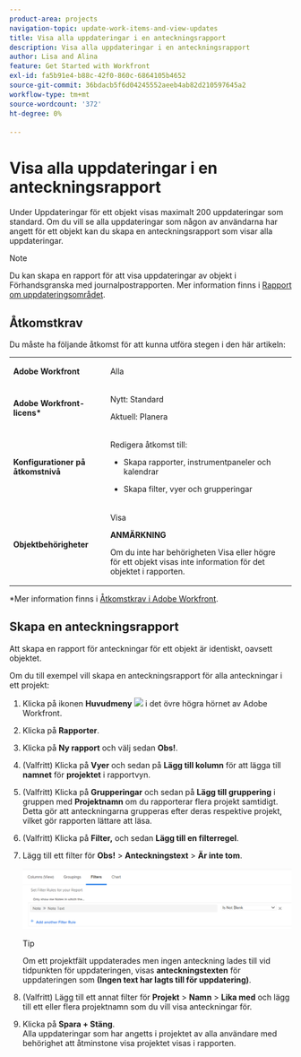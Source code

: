 ```yaml
---
product-area: projects
navigation-topic: update-work-items-and-view-updates
title: Visa alla uppdateringar i en anteckningsrapport
description: Visa alla uppdateringar i en anteckningsrapport
author: Lisa and Alina
feature: Get Started with Workfront
exl-id: fa5b91e4-b88c-42f0-860c-6864105b4652
source-git-commit: 36bdacb5f6d04245552aeeb4ab82d210597645a2
workflow-type: tm+mt
source-wordcount: '372'
ht-degree: 0%

---
```


# Visa alla uppdateringar i en anteckningsrapport

<!--
<p data-mc-conditions="QuicksilverOrClassic.Draft mode">(NOTE: Alina: ***This is a report and it is in the Getting Started/ Updates section because I think it makes more sense to be in this area, where people want to view updates. - added this to this section from Reporting on 7/3/2018 ) </p>
-->

Under Uppdateringar för ett objekt visas maximalt 200 uppdateringar som standard. Om du vill se alla uppdateringar som någon av användarna har angett för ett objekt kan du skapa en anteckningsrapport som visar alla uppdateringar.

>[!NOTE]
>
>Du kan skapa en rapport för att visa uppdateringar av objekt i Förhandsgranska med journalpostrapporten. Mer information finns i [Rapport om uppdateringsområdet](../../reports-and-dashboards/reports/creating-and-managing-reports/create-journal-entry-report.md).

## Åtkomstkrav

Du måste ha följande åtkomst för att kunna utföra stegen i den här artikeln:

<table style="table-layout:auto"> 
 <col> 
 </col> 
 <col> 
 </col> 
 <tbody> 
  <tr> 
   <td role="rowheader"><strong>Adobe Workfront</strong></td> 
   <td> <p>Alla</p> </td> 
  </tr> 
  <tr> 
   <td role="rowheader"><strong>Adobe Workfront-licens*</strong></td> 
   <td> <p>Nytt: Standard </p>
   <p>Aktuell: Planera</p> </td> 
  </tr> 
  <tr> 
   <td role="rowheader"><strong>Konfigurationer på åtkomstnivå</strong></td> 
   <td> <p>Redigera åtkomst till:</p> 
    <ul> 
     <li> <p>Skapa rapporter, instrumentpaneler och kalendrar</p> </li> 
     <li> <p>Skapa filter, vyer och grupperingar</p> </li> 
    </ul> </td> 
  </tr> 
  <tr> 
   <td role="rowheader"><strong>Objektbehörigheter</strong></td> 
   <td> <p>Visa</p> <p><b>ANMÄRKNING</b></p>
   <p>Om du inte har behörigheten Visa eller högre för ett objekt visas inte information för det objektet i rapporten.</p>  </td> 
  </tr> 
 </tbody> 
</table>

*Mer information finns i [Åtkomstkrav i Adobe Workfront](/help/quicksilver/administration-and-setup/add-users/access-levels-and-object-permissions/access-level-requirements-in-documentation.md).

## Skapa en anteckningsrapport

Att skapa en rapport för anteckningar för ett objekt är identiskt, oavsett objektet.

Om du till exempel vill skapa en anteckningsrapport för alla anteckningar i ett projekt:

1. Klicka på ikonen **Huvudmeny** ![](assets/main-menu-icon.png) i det övre högra hörnet av Adobe Workfront.

1. Klicka på **Rapporter**.
1. Klicka på **Ny rapport** och välj sedan **Obs!**.

1. (Valfritt) Klicka på **Vyer** och sedan på **Lägg till kolumn** för att lägga till **namnet** för **projektet** i rapportvyn. 

1. (Valfritt) Klicka på **Grupperingar** och sedan på **Lägg till gruppering** i gruppen med **Projektnamn** om du rapporterar flera projekt samtidigt.\
   Detta gör att anteckningarna grupperas efter deras respektive projekt, vilket gör rapporten lättare att läsa. 

1. (Valfritt) Klicka på **Filter,** och sedan **Lägg till en filterregel**.
1. Lägg till ett filter för **Obs!** > **Anteckningstext** > **Är inte tom**.

   ![](assets/note-note-text-not-blank-filter.png)

   >[!TIP]
   >
   >   Om ett projektfält uppdaterades men ingen anteckning lades till vid tidpunkten för uppdateringen, visas **anteckningstexten** för uppdateringen som **(Ingen text har lagts till för uppdatering)**.


1. (Valfritt) Lägg till ett annat filter för **Projekt** > **Namn** > **Lika med** och lägg till ett eller flera projektnamn som du vill visa anteckningar för.
1. Klicka på **Spara + Stäng**.\
   Alla uppdateringar som har angetts i projektet av alla användare med behörighet att åtminstone visa projektet visas i rapporten.
